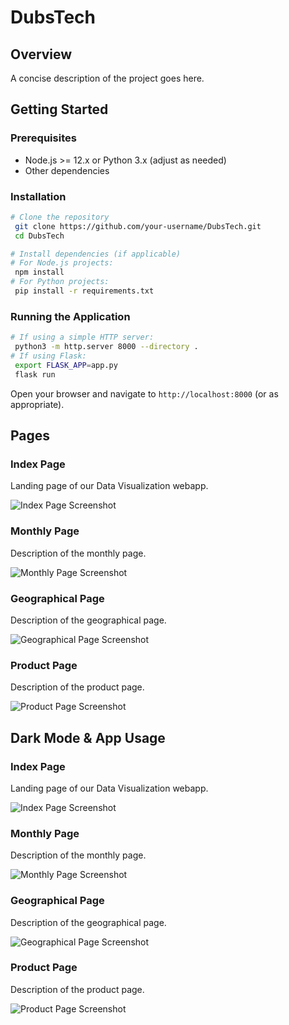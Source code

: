 # DubsTech

## Overview

A concise description of the project goes here.

## Getting Started

### Prerequisites

- Node.js >= 12.x or Python 3.x (adjust as needed)
- Other dependencies

### Installation

```bash
# Clone the repository
 git clone https://github.com/your-username/DubsTech.git
 cd DubsTech

# Install dependencies (if applicable)
# For Node.js projects:
 npm install
# For Python projects:
 pip install -r requirements.txt
```

### Running the Application

```bash
# If using a simple HTTP server:
 python3 -m http.server 8000 --directory .
# If using Flask:
 export FLASK_APP=app.py
 flask run
```

Open your browser and navigate to `http://localhost:8000` (or as appropriate).

## Pages

### Index Page
Landing page of our Data Visualization webapp.

![Index Page Screenshot](readmeimages/homepage.png)

### Monthly Page
Description of the monthly page.

![Monthly Page Screenshot](readmeimages/monthlyanalysis.png)

### Geographical Page
Description of the geographical page.

![Geographical Page Screenshot](readmeimages/geographicalanalysis.png)

### Product Page
Description of the product page.

![Product Page Screenshot](readmeimages/productanalysis.png)


## Dark Mode & App Usage
### Index Page
Landing page of our Data Visualization webapp.

![Index Page Screenshot](readmeimages/darkhome.png)

### Monthly Page
Description of the monthly page.

![Monthly Page Screenshot](readmeimages/darkmonthly.png)

### Geographical Page
Description of the geographical page.

![Geographical Page Screenshot](readmeimages/darkgeographical.png)

### Product Page
Description of the product page.

![Product Page Screenshot](readmeimages/darkproduct.png)


